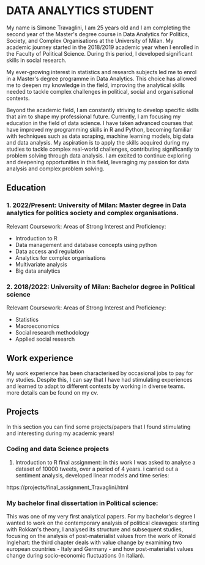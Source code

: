 # DATA ANALYTICS STUDENT

My name is Simone Travaglini, I am 25 years old and I am completing the second year of the Master's degree course in Data Analytics for Politics, Society, and Complex Organisations at the University of Milan. 
My academic journey started in the 2018/2019 academic year when I enrolled in the Faculty of Political Science. During this period, I developed significant skills in social research.

My ever-growing interest in statistics and research subjects led me to enrol in a Master's degree programme in Data Analytics. This choice has allowed me to deepen my knowledge in the field, improving the analytical skills needed to tackle complex challenges in political, social and organisational contexts.

Beyond the academic field, I am constantly striving to develop specific skills that aim to shape my professional future. Currently, I am focusing my education in the field of data science. I have taken advanced courses that have improved my programming skills in R and Python, becoming familiar with techniques such as data scraping, machine learning models, big data and data analysis.
My aspiration is to apply the skills acquired during my studies to tackle complex real-world challenges, contributing significantly to problem solving through data analysis. I am excited to continue exploring and deepening opportunities in this field, leveraging my passion for data analysis and complex problem solving.

## Education
### 1. 2022/Present: University of Milan: Master degree in Data analytics for politics society and complex organisations.
Relevant Coursework: Areas of Strong Interest and Proficiency:
- Introduction to R
- Data management and database concepts using python
- Data access and regulation
- Analytics for complex organisations
- Multivariate analysis
- Big data analytics
  
### 2. 2018/2022: University of Milan: Bachelor degree in Political science
Relevant Coursework: Areas of Strong Interest and Proficiency:
- Statistics
- Macroeconomics
- Social research methodology
- Applied social research

## Work experience

My work experience has been characterised by occasional jobs to pay for my studies. Despite this, I can say that I have had stimulating experiences and learned to adapt to different contexts by working in diverse teams. more details can be found on my cv.

## Projects
In this section you can find some projects/papers that I found stimulating and interesting during my academic years!

### Coding and data Science projects
1. Introduction to R final assignment: in this work I was asked to analyse a dataset of 10000 tweets, over a period of 4 years. i carried out a sentiment analysis, developed linear models and time series:

https://projects/final_assignment_Travaglini.html

### My bachelor final dissertation in Political science:

This was one of my very first analytical papers. For my bachelor's degree I wanted to work on the contemporary analysis of political cleavages: starting with Rokkan's theory, I analysed its structure and subsequent studies, focusing on the analysis of post-materialist values from the work of Ronald Inglehart: the third chapter deals with value change by examining two european countries - Italy and Germany - and how post-materialist values change during socio-economic fluctuations (In italian).


